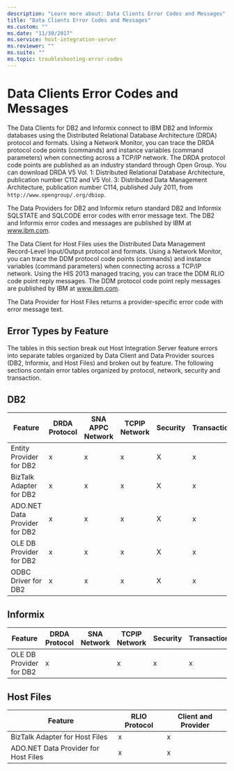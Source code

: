 ```yaml
---
description: "Learn more about: Data Clients Error Codes and Messages"
title: "Data Clients Error Codes and Messages"
ms.custom: ""
ms.date: "11/30/2017"
ms.service: host-integration-server
ms.reviewer: ""
ms.suite: ""
ms.topic: troubleshooting-error-codes
---
```

# Data Clients Error Codes and Messages
The Data Clients for DB2 and Informix connect to IBM DB2 and Informix databases using the Distributed Relational Database Architecture (DRDA) protocol and formats. Using a Network Monitor, you can trace the DRDA protocol code points (commands) and instance variables (command parameters) when connecting across a TCP/IP network. The DRDA protocol code points are published as an industry standard through Open Group. You can download DRDA V5 Vol. 1: Distributed Relational Database Architecture, publication number C112 and V5 Vol. 3: Distributed Data Management Architecture, publication number C114, published July 2011, from `http://www.opengroup/.org/dbiop`.  
  
 The Data Providers for DB2 and Informix return standard DB2 and Informix SQLSTATE and SQLCODE error codes with error message text. The DB2 and Informix error codes and messages are published by IBM at www.ibm.com.  
  
 The Data Client for Host Files uses the Distributed Data Management Record-Level Input/Output protocol and formats. Using a Network Monitor, you can trace the DDM protocol code points (commands) and instance variables (command parameters) when connecting across a TCP/IP network. Using the HIS 2013 managed tracing, you can trace the DDM RLIO code point reply messages. The DDM protocol code point reply messages are published by IBM at www.ibm.com.  
  
 The Data Provider for Host Files returns a provider-specific error code with error message text.  
  
## Error Types by Feature  
 The tables in this section break out Host Integration Server feature errors into separate tables organized by Data Client and Data Provider sources (DB2, Informix, and Host Files) and broken out by feature. The following sections contain error tables organized by protocol, network, security and transaction.  
  
## DB2  
  
|Feature|DRDA Protocol|SNA APPC Network|TCPIP Network|Security|Transaction|  
|-------------|-------------------|----------------------|-------------------|--------------|-----------------|  
|Entity Provider for DB2|x|x|x|X|x|  
|BizTalk Adapter for DB2|x|x|x|X|x|  
|ADO.NET Data Provider for DB2|x|x|x|X|x|  
|OLE DB Provider for DB2|x|x|x|X|x|  
|ODBC Driver for DB2|x|x|x|X|x|  
  
## Informix  
  
|Feature|DRDA Protocol|SNA Network|TCPIP Network|Security|Transaction|  
|-------------|-------------------|-----------------|-------------------|--------------|-----------------|  
|OLE DB Provider for DB2|x||x|x|x|  
  
## Host Files  
  
|Feature|RLIO Protocol|Client and Provider|  
|-------------|-------------------|-------------------------|  
|BizTalk Adapter for Host Files|x|x|  
|ADO.NET Data Provider for Host Files|x|x|
